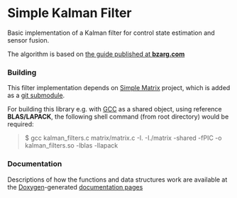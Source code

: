 # Simple Kalman Filter

Basic implementation of a Kalman filter for control state estimation and sensor fusion.

The algorithm is based on [the guide published at **bzarg.com**](http://www.bzarg.com/p/how-a-kalman-filter-works-in-pictures/#mjx-eqn-kalupdatefull)

### Building

This filter implementation depends on [Simple Matrix](https://github.com/AeroTechLab/Simple-Matrix) project, which is added as a [git submodule](https://git-scm.com/docs/git-submodule).

For building this library e.g. with [GCC](https://gcc.gnu.org/) as a shared object, using reference **BLAS/LAPACK**, the following shell command (from root directory) would be required:

>$ gcc kalman_filters.c matrix/matrix.c -I. -I./matrix -shared -fPIC -o kalman_filters.so -lblas -llapack

### Documentation

Descriptions of how the functions and data structures work are available at the [Doxygen](http://www.stack.nl/~dimitri/doxygen/index.html)-generated [documentation pages](https://AeroTechLab.github.io/Simple-Kalman-Filter/kalman__filters_8h.html)

